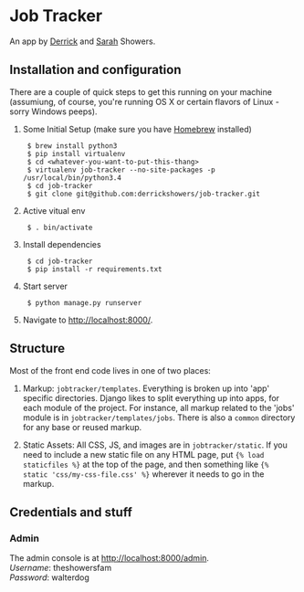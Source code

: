 Job Tracker
===========

An app by [Derrick](http://derrickshowers.com/) and [Sarah](http://sarahlshowers.github.io/) Showers.

## Installation and configuration

There are a couple of quick steps to get this running on your machine (assumiung, of course, you're running OS X or certain flavors of Linux - sorry Windows peeps).

1. Some Initial Setup (make sure you have [Homebrew](http://brew.sh/) installed)

		$ brew install python3
		$ pip install virtualenv
		$ cd <whatever-you-want-to-put-this-thang>
		$ virtualenv job-tracker --no-site-packages -p /usr/local/bin/python3.4
		$ cd job-tracker
		$ git clone git@github.com:derrickshowers/job-tracker.git 

2. Active vitual env

        $ . bin/activate

3. Install dependencies

		$ cd job-tracker
		$ pip install -r requirements.txt

3. Start server

        $ python manage.py runserver

4. Navigate to [http://localhost:8000/](http://localhost:8000/).

## Structure

Most of the front end code lives in one of two places:

1. Markup: `jobtracker/templates`. Everything is broken up into 'app' specific directories. Django likes to split everything up into apps, for each module of the project. For instance, all markup related to the 'jobs' module is in `jobtracker/templates/jobs`. There is also a `common` directory for any base or reused markup.

2. Static Assets: All CSS, JS, and images are in `jobtracker/static`. If you need to include a new static file on any HTML page, put `{% load staticfiles %}` at the top of the page, and then something like `{% static 'css/my-css-file.css' %}` wherever it needs to go in the markup.

## Credentials and stuff

### Admin

The admin console is at [http://localhost:8000/admin](http://localhost:8000/admin).  
*Username*: theshowersfam  
*Password*: walterdog  
